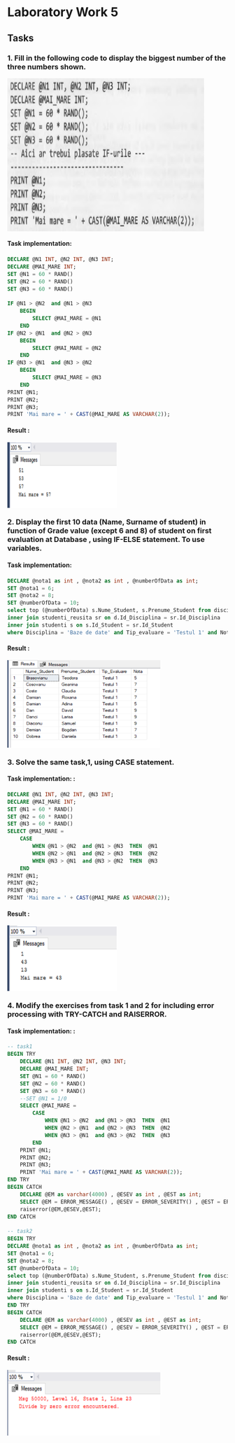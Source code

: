 # Laboratory Work 5

## Tasks
### 1. Fill in the following code to display the biggest number of the three numbers shown.
<img  align="center" width="450" height="350" src="screenshots/lab5_ex1_cond.PNG">

#### Task implementation: 
```sql
DECLARE @N1 INT, @N2 INT, @N3 INT;
DECLARE @MAI_MARE INT;
SET @N1 = 60 * RAND()
SET @N2 = 60 * RAND()
SET @N3 = 60 * RAND()

IF @N1 > @N2  and @N1 > @N3 
	BEGIN
		SELECT @MAI_MARE = @N1
	END
IF @N2 > @N1  and @N2 > @N3 
	BEGIN
		SELECT @MAI_MARE = @N2
	END
IF @N3 > @N1  and @N3 > @N2 
	BEGIN
		SELECT @MAI_MARE = @N3
	END
PRINT @N1;
PRINT @N2;
PRINT @N3;
PRINT 'Mai mare = ' + CAST(@MAI_MARE AS VARCHAR(2));
```
#### Result : 
<img  align="center" width="250" height="150" src="screenshots/lab5_ex1_result.PNG">


### 2. Display the first 10 data (Name, Surname of student) in function of Grade value (except 6 and 8) of student on first evaluation at Database , using IF-ELSE statement. To use variables.
#### Task implementation: 
```sql
DECLARE @nota1 as int , @nota2 as int , @numberOfData as int;
SET @nota1 = 6;
SET @nota2 = 8;
SET @numberOfData = 10;
select top (@numberOfData) s.Nume_Student, s.Prenume_Student from discipline d 
inner join studenti_reusita sr on d.Id_Disciplina = sr.Id_Disciplina
inner join studenti s on s.Id_Student = sr.Id_Student
where Disciplina = 'Baze de date' and Tip_evaluare = 'Testul 1' and Nota in ( iif(Nota <> @nota1 and Nota <>@nota2 , Nota , null));
```
#### Result : 
<img  align="center" width="350" height="200" src="screenshots/lab5_ex2_result.PNG">


### 3. Solve the same task,1, using CASE statement.
#### Task implementation: : 
```sql
DECLARE @N1 INT, @N2 INT, @N3 INT;
DECLARE @MAI_MARE INT;
SET @N1 = 60 * RAND()
SET @N2 = 60 * RAND()
SET @N3 = 60 * RAND()
SELECT @MAI_MARE = 
	CASE 
		WHEN @N1 > @N2  and @N1 > @N3  THEN  @N1
		WHEN @N2 > @N1  and @N2 > @N3  THEN  @N2
		WHEN @N3 > @N1  and @N3 > @N2  THEN  @N3
	END 
PRINT @N1;
PRINT @N2;
PRINT @N3;
PRINT 'Mai mare = ' + CAST(@MAI_MARE AS VARCHAR(2));
```
#### Result : 
<img  align="center" width="250" height="150" src="screenshots/lab5_ex3_result.PNG">


### 4. Modify the exercises from task 1 and 2 for including error processing with TRY-CATCH and RAISERROR.
#### Task implementation: : 
```sql
-- task1
BEGIN TRY
	DECLARE @N1 INT, @N2 INT, @N3 INT;
	DECLARE @MAI_MARE INT;
	SET @N1 = 60 * RAND()
	SET @N2 = 60 * RAND()
	SET @N3 = 60 * RAND()
	--SET @N1 = 1/0
	SELECT @MAI_MARE = 
		CASE 
			WHEN @N1 > @N2  and @N1 > @N3  THEN  @N1
			WHEN @N2 > @N1  and @N2 > @N3  THEN  @N2
			WHEN @N3 > @N1  and @N3 > @N2  THEN  @N3
		END 
	PRINT @N1;
	PRINT @N2;
	PRINT @N3;
	PRINT 'Mai mare = ' + CAST(@MAI_MARE AS VARCHAR(2));
END TRY
BEGIN CATCH
	DECLARE @EM as varchar(4000) , @ESEV as int , @EST as int;
	SELECT @EM = ERROR_MESSAGE() , @ESEV = ERROR_SEVERITY() , @EST = ERROR_STATE();
	raiserror(@EM,@ESEV,@EST);
END CATCH

-- task2
BEGIN TRY
DECLARE @nota1 as int , @nota2 as int , @numberOfData as int;
SET @nota1 = 6;
SET @nota2 = 8;
SET @numberOfData = 10;
select top (@numberOfData) s.Nume_Student, s.Prenume_Student from discipline d 
inner join studenti_reusita sr on d.Id_Disciplina = sr.Id_Disciplina
inner join studenti s on s.Id_Student = sr.Id_Student
where Disciplina = 'Baze de date' and Tip_evaluare = 'Testul 1' and Nota in ( iif(Nota <> @nota1 and Nota <>@nota2 , Nota , null));
END TRY
BEGIN CATCH
	DECLARE @EM as varchar(4000) , @ESEV as int , @EST as int;
	SELECT @EM = ERROR_MESSAGE() , @ESEV = ERROR_SEVERITY() , @EST = ERROR_STATE();
	raiserror(@EM,@ESEV,@EST);
END CATCH
```
#### Result : 
<img  align="center" width="350" height="150" src="screenshots/lab5_ex4_result.PNG">

